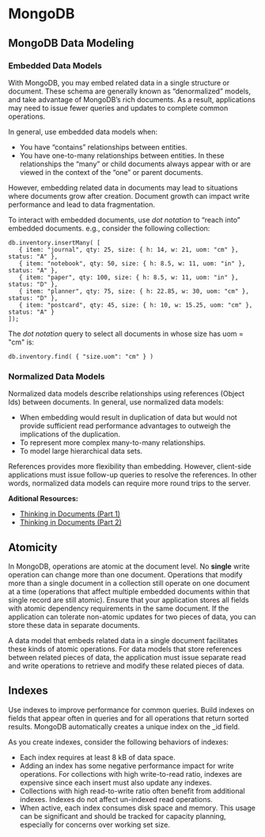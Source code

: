# MongoDB

## MongoDB Data Modeling

### Embedded Data Models

With MongoDB, you may embed related data in a single structure or document. These schema are generally known as “denormalized” models, and take advantage of MongoDB’s rich documents. As a result, applications may need to issue fewer queries and updates to complete common operations.

In general, use embedded data models when:

* You have “contains” relationships between entities.
* You have one-to-many relationships between entities. In these relationships the “many” or child documents always appear with or are viewed in the context of the “one” or parent documents.

However, embedding related data in documents may lead to situations where documents grow after creation. Document growth can impact write performance and lead to data fragmentation.

To interact with embedded documents, use *dot notation* to “reach into” embedded documents. e.g., consider the following collection:

```
db.inventory.insertMany( [
   { item: "journal", qty: 25, size: { h: 14, w: 21, uom: "cm" }, status: "A" },
   { item: "notebook", qty: 50, size: { h: 8.5, w: 11, uom: "in" }, status: "A" },
   { item: "paper", qty: 100, size: { h: 8.5, w: 11, uom: "in" }, status: "D" },
   { item: "planner", qty: 75, size: { h: 22.85, w: 30, uom: "cm" }, status: "D" },
   { item: "postcard", qty: 45, size: { h: 10, w: 15.25, uom: "cm" }, status: "A" }
]);
```

The *dot notation* query to select all documents in whose size has uom = "cm" is:

```
db.inventory.find( { "size.uom": "cm" } )
```

### Normalized Data Models

Normalized data models describe relationships using references (Object Ids) between documents. In general, use normalized data models:

* When embedding would result in duplication of data but would not provide sufficient read performance advantages to outweigh the implications of the duplication.
* To represent more complex many-to-many relationships.
* To model large hierarchical data sets.

References provides more flexibility than embedding. However, client-side applications must issue follow-up queries to resolve the references. In other words, normalized data models can require more round trips to the server.

**Aditional Resources:**

- [Thinking in Documents (Part 1)](https://www.mongodb.com/blog/post/thinking-documents-part-1)
- [Thinking in Documents (Part 2)](https://www.mongodb.com/blog/post/thinking-documents-part-2)

## Atomicity

In MongoDB, operations are atomic at the document level. No **single** write operation can change more than one document. Operations that modify more than a single document in a collection still operate on one document at a time (operations that affect multiple embedded documents within that single record are still atomic). Ensure that your application stores all fields with atomic dependency requirements in the same document. If the application can tolerate non-atomic updates for two pieces of data, you can store these data in separate documents.

A data model that embeds related data in a single document facilitates these kinds of atomic operations. For data models that store references between related pieces of data, the application must issue separate read and write operations to retrieve and modify these related pieces of data.

## Indexes

Use indexes to improve performance for common queries. Build indexes on fields that appear often in queries and for all operations that return sorted results. MongoDB automatically creates a unique index on the _id field.

As you create indexes, consider the following behaviors of indexes:

* Each index requires at least 8 kB of data space.
* Adding an index has some negative performance impact for write operations. For collections with high write-to-read ratio, indexes are expensive since each insert must also update any indexes.
* Collections with high read-to-write ratio often benefit from additional indexes. Indexes do not affect un-indexed read operations.
* When active, each index consumes disk space and memory. This usage can be significant and should be tracked for capacity planning, especially for concerns over working set size.
